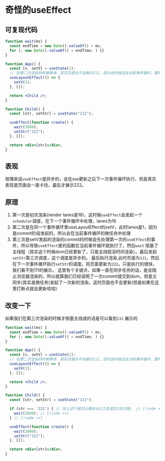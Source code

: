 # 奇怪的useEffect
## 可复现代码
```jsx
function wait(ms) {
  const endTime = new Date().valueOf() + ms;
  for (; new Date().valueOf() < endTime; ) {}
}

function App() {
  const [v, setV] = useState(1);
  // 在第二次渲染的时候等待，其实页面也不会展示111，因为这时候还在当前事件循环，要等当前时间循环执行完了才能执行页面渲染
  useLayoutEffect(() => {
    setV(2);
  }, []);

  return <Child />;
}

function Child() {
  const [str, setStr] = useState("111");

  useEffect(function create() {
    wait(2000);
    setStr("222");
  }, []);

  return <div>{str}</div>;
}
```

## 表现
按理来说`useEffect`是异步的，会在`dom`更新之后下一次事件循环执行，但是真实表现是页面会一直卡住，最后才展示222。

## 原理
1. 第一次是初次渲染(render lanes是16)，这时候`useEffect`会发起一个`scheduler`调度，在下一个事件循环中处理，lanes为16
2. 第二次是在同一个事件循环里useLayoutEffect的setV，此时lanes是1，因为是commit阶段发起的，所以会在当前事件循环的微任务中处理
3. 第三次是setV发起的渲染的commit的时候会先处理第一次的`useEffect`的事件，所以导致`useEffect`里的函数在当前事件循环就执行了。然后`wait`
阻塞了主线程（其实这个时候dom已经更新了，只是主线程没时间渲染）。最后发起`setStr`第三次调度，这个调度是异步的。
最后执行渲染,此时页面为`111`，然后在下一次事件循环执行`setStr`的调度。将页面更新为`222`。只是执行的很快，我们看不到111的展示。
这里有个关键点，如果一直在同步任务的话，是会阻止浏览器渲染的，所以就算我们已经调用了一次commit提交到dom，但是又同步(其实是微任务)发起了一次新的渲染。这时页面也不会更新(但是如果在这里打断点就会更新哈哈)

## 改变一下
如果我们在第三次渲染的时候才阻塞主线成的话是可以看到`111` 展示的
```jsx 
function wait(ms) {
  const endTime = new Date().valueOf() + ms;
  for (; new Date().valueOf() < endTime; ) {}
}

function App() {
  const [v, setV] = useState(1);
  // 在第二次渲染的时候等待，其实页面也不会展示111，因为这时候还在当前事件循环，要等当前时间循环执行完了才能执行页面渲染
  useLayoutEffect(() => {
    setV(2);
  }, []);

  return <Child />;
}

function Child() {
  const [str, setStr] = useState("111");

  if (str === '222') { // 加上这个就可以看到从111变成222的过程。 // [!code ++]
    wait(2000); // [!code ++]
  } // [!code ++]

  useEffect(function create() {
    wait(2000);
    setStr("222");
  }, []);

  return <div>{str}</div>;
}
```